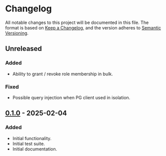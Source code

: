 # Changelog

All notable changes to this project will be documented in this file.
The format is based on [Keep a Changelog][docs-changelog], and the version adheres to [Semantic Versioning][docs-semver].


## Unreleased
### Added
- Ability to grant / revoke role membership in bulk.
### Fixed
- Possible query injection when PG client used in isolation.

## [0.1.0][changes-0.1.0] - 2025-02-04
### Added
- Initial functionality.
- Initial test suite.
- Initial documentation.


[changes-0.1.0]: https://github.com/canonical/postgresql-ldap-sync/releases/tag/v0.1.0
[docs-changelog]: https://keepachangelog.com/en/1.0.0/
[docs-semver]: https://semver.org/spec/v2.0.0.html
